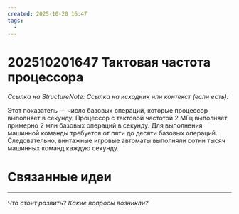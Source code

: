 ```yaml
---
created: 2025-10-20 16:47
tags:
  - 
---
```

# 202510201647 Тактовая частота процессора

*Ссылка на StructureNote:*
*Ссылка на исходник или контекст (если есть):* 

Этот показатель — число базовых операций, которые процессор выполняет в секунду. Процессор с тактовой частотой 2 МГц выполняет примерно 2 млн базовых операций в секунду. Для выполнения машинной команды требуется от пяти до десяти базовых операций. Следовательно, винтажные игровые автоматы выполняли сотни тысяч машинных команд каждую секунду.
# Связанные идеи

---

*Что стоит развить? Какие вопросы возникли?*